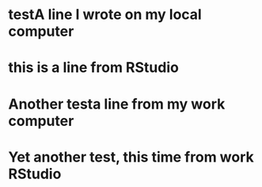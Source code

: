 # testA line I wrote on my local computer

# this is a line from RStudio

# Another testa line from my work computer

# Yet another test, this time from work RStudio